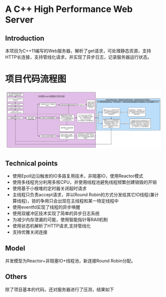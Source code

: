 # A C++ High Performance Web Server

## Introduction  
本项目为C++11编写的Web服务器，解析了get请求，可处理静态资源，支持HTTP长连接，支持管线化请求，并实现了异步日志，记录服务器运行状态。  

# 项目代码流程图
![image](https://github.com/gittxy/WebServer/blob/master/%E9%A1%B9%E7%9B%AE%E7%AC%94%E8%AE%B0/WebServer%E4%BB%A3%E7%A0%81%E6%B5%81%E7%A8%8B%E5%9B%BE.png)

## Technical points
* 使用Epoll边沿触发的IO多路复用技术，非阻塞IO，使用Reactor模式
* 使用多线程充分利用多核CPU，并使用线程池避免线程频繁创建销毁的开销
* 使用基于小根堆的定时器关闭超时请求
* 主线程只负责accept请求，并以Round Robin的方式分发给其它IO线程(兼计算线程)，锁的争用只会出现在主线程和某一特定线程中
* 使用eventfd实现了线程的异步唤醒
* 使用双缓冲区技术实现了简单的异步日志系统
* 为减少内存泄漏的可能，使用智能指针等RAII机制
* 使用状态机解析了HTTP请求,支持管线化
* 支持优雅关闭连接

## Model

并发模型为Reactor+非阻塞IO+线程池，新连接Round Robin分配。




## Others
除了项目基本的代码，还对服务器进行了压测，结果如下
